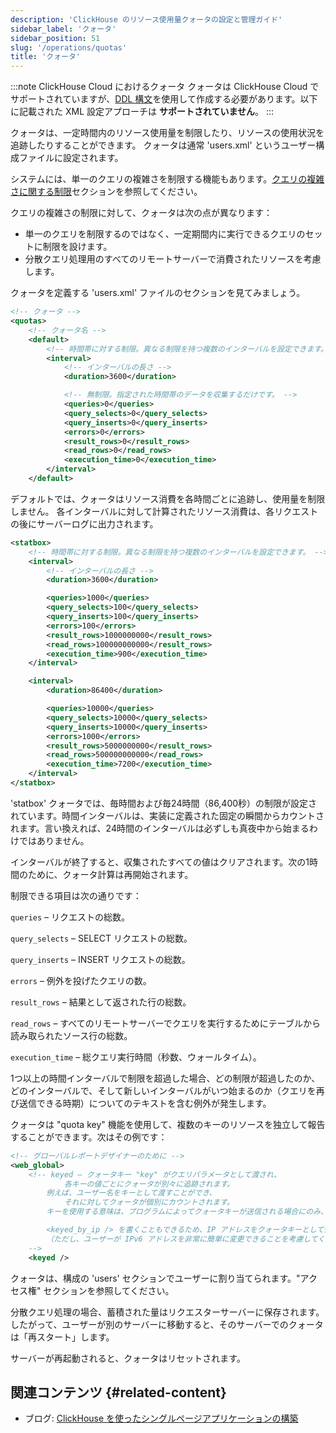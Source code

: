 ```yaml
---
description: 'ClickHouse のリソース使用量クォータの設定と管理ガイド'
sidebar_label: 'クォータ'
sidebar_position: 51
slug: '/operations/quotas'
title: 'クォータ'
---
```




:::note ClickHouse Cloud におけるクォータ
クォータは ClickHouse Cloud でサポートされていますが、[DDL 構文](/sql-reference/statements/create/quota)を使用して作成する必要があります。以下に記載された XML 設定アプローチは **サポートされていません**。
:::

クォータは、一定時間内のリソース使用量を制限したり、リソースの使用状況を追跡したりすることができます。
クォータは通常 'users.xml' というユーザー構成ファイルに設定されます。

システムには、単一のクエリの複雑さを制限する機能もあります。[クエリの複雑さに関する制限](../operations/settings/query-complexity.md)セクションを参照してください。

クエリの複雑さの制限に対して、クォータは次の点が異なります：

- 単一のクエリを制限するのではなく、一定期間内に実行できるクエリのセットに制限を設けます。
- 分散クエリ処理用のすべてのリモートサーバーで消費されたリソースを考慮します。

クォータを定義する 'users.xml' ファイルのセクションを見てみましょう。

```xml
<!-- クォータ -->
<quotas>
    <!-- クォータ名 -->
    <default>
        <!-- 時間帯に対する制限。異なる制限を持つ複数のインターバルを設定できます。 -->
        <interval>
            <!-- インターバルの長さ -->
            <duration>3600</duration>

            <!-- 無制限。指定された時間帯のデータを収集するだけです。 -->
            <queries>0</queries>
            <query_selects>0</query_selects>
            <query_inserts>0</query_inserts>
            <errors>0</errors>
            <result_rows>0</result_rows>
            <read_rows>0</read_rows>
            <execution_time>0</execution_time>
        </interval>
    </default>
```

デフォルトでは、クォータはリソース消費を各時間ごとに追跡し、使用量を制限しません。
各インターバルに対して計算されたリソース消費は、各リクエストの後にサーバーログに出力されます。

```xml
<statbox>
    <!-- 時間帯に対する制限。異なる制限を持つ複数のインターバルを設定できます。 -->
    <interval>
        <!-- インターバルの長さ -->
        <duration>3600</duration>

        <queries>1000</queries>
        <query_selects>100</query_selects>
        <query_inserts>100</query_inserts>
        <errors>100</errors>
        <result_rows>1000000000</result_rows>
        <read_rows>100000000000</result_rows>
        <execution_time>900</execution_time>
    </interval>

    <interval>
        <duration>86400</duration>

        <queries>10000</queries>
        <query_selects>10000</query_selects>
        <query_inserts>10000</query_inserts>
        <errors>1000</errors>
        <result_rows>5000000000</result_rows>
        <read_rows>500000000000</read_rows>
        <execution_time>7200</execution_time>
    </interval>
</statbox>
```

'statbox' クォータでは、毎時間および毎24時間（86,400秒）の制限が設定されています。時間インターバルは、実装に定義された固定の瞬間からカウントされます。言い換えれば、24時間のインターバルは必ずしも真夜中から始まるわけではありません。

インターバルが終了すると、収集されたすべての値はクリアされます。次の1時間のために、クォータ計算は再開始されます。

制限できる項目は次の通りです：

`queries` – リクエストの総数。

`query_selects` – SELECT リクエストの総数。

`query_inserts` – INSERT リクエストの総数。

`errors` – 例外を投げたクエリの数。

`result_rows` – 結果として返された行の総数。

`read_rows` – すべてのリモートサーバーでクエリを実行するためにテーブルから読み取られたソース行の総数。

`execution_time` – 総クエリ実行時間（秒数、ウォールタイム）。

1つ以上の時間インターバルで制限を超過した場合、どの制限が超過したのか、どのインターバルで、そして新しいインターバルがいつ始まるのか（クエリを再び送信できる時期）についてのテキストを含む例外が発生します。

クォータは "quota key" 機能を使用して、複数のキーのリソースを独立して報告することができます。次はその例です：

```xml
<!-- グローバルレポートデザイナーのために -->
<web_global>
    <!-- keyed – クォータキー "key" がクエリパラメータとして渡され、
            各キーの値ごとにクォータが別々に追跡されます。
        例えば、ユーザー名をキーとして渡すことができ、
            それに対してクォータが個別にカウントされます。
        キーを使用する意味は、プログラムによってクォータキーが送信される場合にのみ、ユーザーによってではありません。

        <keyed_by_ip /> を書くこともできるため、IP アドレスをクォータキーとして使用します。
        （ただし、ユーザーが IPv6 アドレスを非常に簡単に変更できることを考慮してください。）
    -->
    <keyed />
```

クォータは、構成の 'users' セクションでユーザーに割り当てられます。"アクセス権" セクションを参照してください。

分散クエリ処理の場合、蓄積された量はリクエスターサーバーに保存されます。したがって、ユーザーが別のサーバーに移動すると、そのサーバーでのクォータは「再スタート」します。

サーバーが再起動されると、クォータはリセットされます。

## 関連コンテンツ {#related-content}

- ブログ: [ClickHouse を使ったシングルページアプリケーションの構築](https://clickhouse.com/blog/building-single-page-applications-with-clickhouse-and-http)
